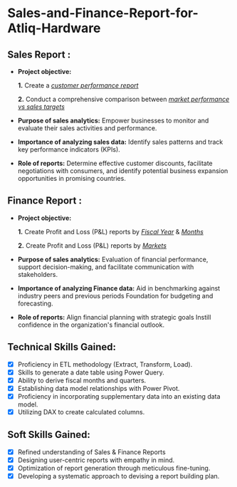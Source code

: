 # Sales-and-Finance-Report-for-Atliq-Hardware


## Sales Report :


- **Project objective:** 

    **1.** Create a _[customer performance report](https://github.com/Vikashpandey98/Sales-and-Finance-Report-for-Atliq-Hardware/blob/main/pdf%20files/Customer%20net%20sales%20perfomance.pdf)_ 

    **2.** Conduct a comprehensive comparison between _[market performance vs sales targets](https://github.com/Vikashpandey98/Sales-and-Finance-Report-for-Atliq-Hardware/blob/main/pdf%20files/market%20perfomance%20vs%20target.pdf)_

- **Purpose of sales analytics:** Empower businesses to monitor and evaluate their sales activities and performance.

- **Importance of analyzing sales data:** Identify sales patterns and track key performance indicators (KPIs).

- **Role of reports:** Determine effective customer discounts, facilitate negotiations with consumers, and identify potential business expansion opportunities in promising countries.


## Finance Report :

- **Project objective:** 

    **1.** Create Profit and Loss (P&L) reports by _[Fiscal Year](https://github.com/Vikashpandey98/Sales-and-Finance-Report-for-Atliq-Hardware/blob/main/pdf%20files/P%26L%20by%20fiscal%20year.pdf)_ & _[Months](https://github.com/Vikashpandey98/Sales-and-Finance-Report-for-Atliq-Hardware/blob/main/pdf%20files/P%26L%20by%20Month.pdf)_ 

   **2.** Create Profit and Loss (P&L) reports by _[Markets](https://github.com/Vikashpandey98/Sales-and-Finance-Report-for-Atliq-Hardware/blob/main/pdf%20files/P%26L%20by%20Market.pdf)_

- **Purpose of sales analytics:** Evaluation of financial performance, support decision-making, and facilitate communication with stakeholders.

- **Importance of analyzing Finance data:** Aid in benchmarking against industry peers and previous periods Foundation for budgeting and forecasting.

- **Role of reports:** Align financial planning with strategic goals Instill confidence in the organization's financial outlook.


## Technical Skills Gained:
- [x]	Proficiency in ETL methodology (Extract, Transform, Load).
- [x]	Skills to generate a date table using Power Query.
- [x]	Ability to derive fiscal months and quarters.
- [x]	Establishing data model relationships with Power Pivot.
- [x]	Proficiency in incorporating supplementary data into an existing data model.
- [x]	Utilizing DAX to create calculated columns.

## Soft Skills Gained:
- [x]	Refined understanding of Sales & Finance Reports
- [x]	Designing user-centric reports with empathy in mind.
- [x]	Optimization of report generation through meticulous fine-tuning.
- [x]	Developing a systematic approach to devising a report building plan.
